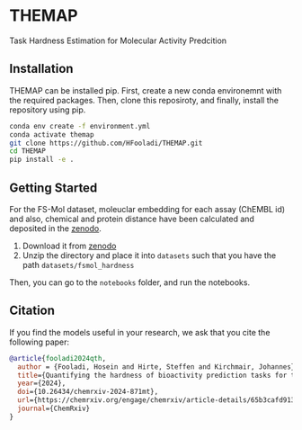 # THEMAP
Task Hardness Estimation for Molecular Activity Predcition


## Installation
THEMAP can be installed pip. First, create a new conda environemnt with the required packages. Then, clone this reposiroty, and finally, install the repository using pip.

```bash
conda env create -f environment.yml
conda activate themap
git clone https://github.com/HFooladi/THEMAP.git
cd THEMAP 
pip install -e .
```

## Getting Started
For the FS-Mol dataset, moleuclar embedding for each assay (ChEMBL id) and also, chemical and protein distance have been calculated and deposited in the [zenodo](https://zenodo.org/records/10580588). 

1. Download it from [zenodo](https://zenodo.org/records/10580588)
2. Unzip the directory and place it into `datasets` such that you have the path `datasets/fsmol_hardness`

Then, you can go to the `notebooks` folder, and run the notebooks.

## Citation <a name="citation"></a>
If you find the models useful in your research, we ask that you cite the following paper:

```bibtex
@article{fooladi2024qth,
  author = {Fooladi, Hosein and Hirte, Steffen and Kirchmair, Johannes},
  title={Quantifying the hardness of bioactivity prediction tasks for transfer learning},
  year={2024},
  doi={10.26434/chemrxiv-2024-871mt},
  url={https://chemrxiv.org/engage/chemrxiv/article-details/65b3cafd9138d23161cc5ea4},
  journal={ChemRxiv}
}
```
